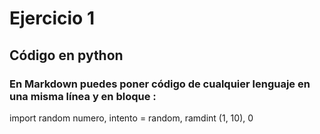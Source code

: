 # Ejercicio 1

## Código en python 

### En Markdown puedes poner código de cualquier lenguaje en una misma línea y en bloque :

import random
numero, intento = random, ramdint (1, 10), 0


